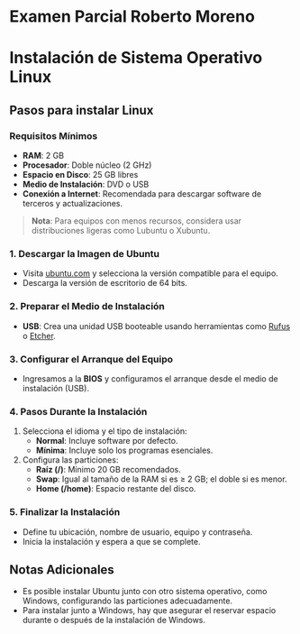 # Examen Parcial Roberto Moreno
# Instalación de Sistema Operativo Linux

## Pasos para instalar Linux

### Requisitos Mínimos
- **RAM**: 2 GB
- **Procesador**: Doble núcleo (2 GHz)
- **Espacio en Disco**: 25 GB libres
- **Medio de Instalación**: DVD o USB
- **Conexión a Internet**: Recomendada para descargar software de terceros y actualizaciones.

> **Nota**: Para equipos con menos recursos, considera usar distribuciones ligeras como Lubuntu o Xubuntu.

### 1. Descargar la Imagen de Ubuntu
- Visita [ubuntu.com](https://ubuntu.com/) y selecciona la versión compatible para el equipo.
- Descarga la versión de escritorio de 64 bits.

### 2. Preparar el Medio de Instalación
- **USB**: Crea una unidad USB booteable usando herramientas como [Rufus](https://rufus.ie/) o [Etcher](https://etcher.balena.io/).

### 3. Configurar el Arranque del Equipo
- Ingresamos a la **BIOS** y configuramos el arranque desde el medio de instalación (USB).

### 4. Pasos Durante la Instalación
1. Selecciona el idioma y el tipo de instalación:
   - **Normal**: Incluye software por defecto.
   - **Mínima**: Incluye solo los programas esenciales.
2. Configura las particiones:
   - **Raíz (/)**: Mínimo 20 GB recomendados.
   - **Swap**: Igual al tamaño de la RAM si es ≥ 2 GB; el doble si es menor.
   - **Home (/home)**: Espacio restante del disco.

### 5. Finalizar la Instalación
- Define tu ubicación, nombre de usuario, equipo y contraseña.
- Inicia la instalación y espera a que se complete.

## Notas Adicionales
- Es posible instalar Ubuntu junto con otro sistema operativo, como Windows, configurando las particiones adecuadamente.
- Para instalar junto a Windows, hay que asegurar el reservar espacio durante o después de la instalación de Windows.
